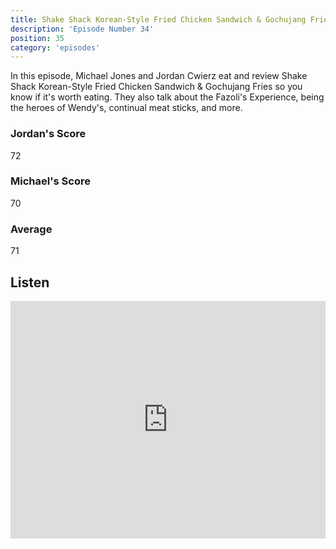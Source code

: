 ```yaml
---
title: Shake Shack Korean-Style Fried Chicken Sandwich & Gochujang Fries
description: 'Episode Number 34'
position: 35
category: 'episodes'
---
```


In this episode, Michael Jones and Jordan Cwierz eat and review Shake Shack Korean-Style Fried Chicken Sandwich & Gochujang Fries so you know if it's worth eating. They also talk about the Fazoli's Experience, being the heroes of Wendy's, continual meat sticks, and more.

### Jordan's Score

72

### Michael's Score

70

### Average

71

## Listen

<iframe src="https://open.spotify.com/embed-podcast/episode/5fny41K3BpOyarFRLgefHm" loading="lazy" style="border: 0; width: 100%; height: 380px;" allow="encrypted-media"></iframe>
